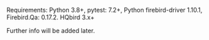 Requirements: Python 3.8+, pytest: 7.2+, Python firebird-driver 1.10.1, Firebird.Qa: 0.17.2.
HQbird 3.x+

Further info will be added later.
